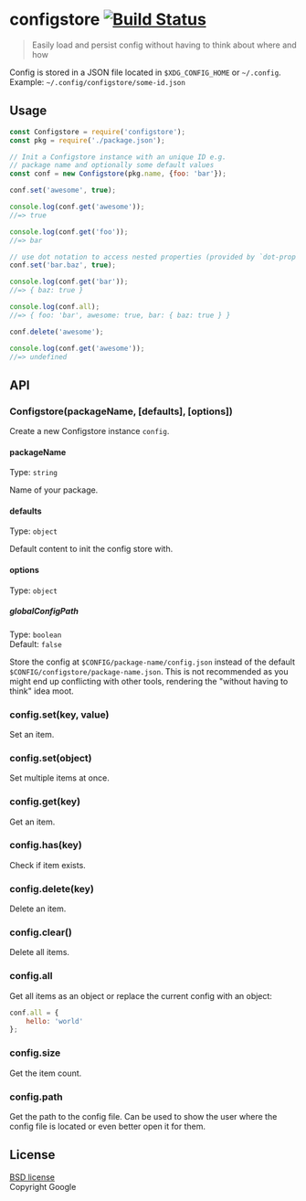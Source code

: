 # configstore [![Build Status](https://travis-ci.org/yeoman/configstore.svg?branch=master)](https://travis-ci.org/yeoman/configstore)

> Easily load and persist config without having to think about where and how

Config is stored in a JSON file located in `$XDG_CONFIG_HOME` or `~/.config`.<br>
Example: `~/.config/configstore/some-id.json`


## Usage

```js
const Configstore = require('configstore');
const pkg = require('./package.json');

// Init a Configstore instance with an unique ID e.g.
// package name and optionally some default values
const conf = new Configstore(pkg.name, {foo: 'bar'});

conf.set('awesome', true);

console.log(conf.get('awesome'));
//=> true

console.log(conf.get('foo'));
//=> bar

// use dot notation to access nested properties (provided by `dot-prop` module)
conf.set('bar.baz', true);

console.log(conf.get('bar'));
//=> { baz: true }

console.log(conf.all);
//=> { foo: 'bar', awesome: true, bar: { baz: true } }

conf.delete('awesome');

console.log(conf.get('awesome'));
//=> undefined
```


## API

### Configstore(packageName, [defaults], [options])

Create a new Configstore instance `config`.

#### packageName

Type: `string`

Name of your package.

#### defaults

Type: `object`

Default content to init the config store with.

#### options

Type: `object`

##### globalConfigPath

Type: `boolean`<br>
Default: `false`

Store the config at `$CONFIG/package-name/config.json` instead of the default `$CONFIG/configstore/package-name.json`. This is not recommended as you might end up conflicting with other tools, rendering the "without having to think" idea moot.

### config.set(key, value)

Set an item.

### config.set(object)

Set multiple items at once.

### config.get(key)

Get an item.

### config.has(key)

Check if item exists.

### config.delete(key)

Delete an item.

### config.clear()

Delete all items.

### config.all

Get all items as an object or replace the current config with an object:

```js
conf.all = {
	hello: 'world'
};
```

### config.size

Get the item count.

### config.path

Get the path to the config file. Can be used to show the user where the config file is located or even better open it for them.


## License

[BSD license](http://opensource.org/licenses/bsd-license.php)<br>
Copyright Google
